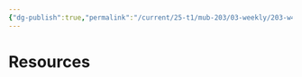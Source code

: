 ```yaml
---
{"dg-publish":true,"permalink":"/current/25-t1/mub-203/03-weekly/203-w4/203-w4-pre-class/","tags":["MUB203"]}
---
```


# Resources

